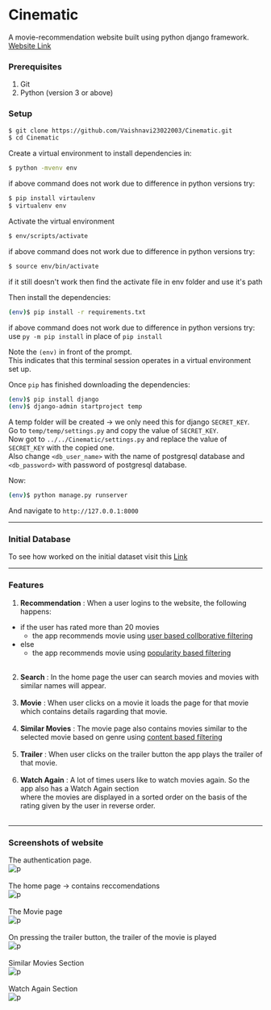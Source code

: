 # Cinematic
A movie-recommendation website built using python django framework. [Website Link](https://cinematic2022.herokuapp.com)

### Prerequisites
1. Git
2. Python (version 3 or above)

### Setup

```sh
$ git clone https://github.com/Vaishnavi23022003/Cinematic.git
$ cd Cinematic
```

Create a virtual environment to install dependencies in:

```sh
$ python -mvenv env
```
if above command does not work due to difference in python versions try:
```sh
$ pip install virtaulenv
$ virtualenv env
```

Activate the virtual environment
```sh
$ env/scripts/activate
```
if above command does not work due to difference in python versions try:
```sh
$ source env/bin/activate
```
if it still doesn't work then find the activate file in env folder and use it's path


Then install the dependencies:
```sh
(env)$ pip install -r requirements.txt
```
if above command does not work due to difference in python versions try:</br>
use `py -m pip install` in place of  `pip install`

Note the `(env)` in front of the prompt. </br>
This indicates that this terminal session operates in a virtual environment set up.</br>

Once `pip` has finished downloading the dependencies:
```sh
(env)$ pip install django
(env)$ django-admin startproject temp
```

A temp folder will be created -> we only need this for django `SECRET_KEY`.<br />
Go to `temp/temp/settings.py` and copy the value of `SECRET_KEY`.<br />
Now got to `../../Cinematic/settings.py` and replace the value of `SECRET_KEY` with the copied one.<br />
Also change `<db_user_name>` with the name of postgresql database and `<db_password>` with password of postgresql database.</br>

Now:
```sh
(env)$ python manage.py runserver
```
And navigate to `http://127.0.0.1:8000`

---

### Initial Database
To see how worked on the initial dataset visit this [Link](https://github.com/Vaishnavi23022003/cinematic_data_preprocessing)

---
### Features
1. **Recommendation** : When a user logins to the website, the following happens:<br />
  * if the user has rated more than 20 movies
    *  the app recommends movie using [user based collborative filtering](https://www.geeksforgeeks.org/user-based-collaborative-filtering/)
  * else
    * the app recommends movie using [popularity based filtering](https://www.analyticssteps.com/blogs/what-are-recommendation-systems-machine-learning)<br /><br />
2. **Search** : In the home page the user can search movies and movies with similar names will appear.<br /><br />
3. **Movie** : When user clicks on a movie it loads the page for that movie which contains details ragarding that movie.<br /><br />
4. **Similar Movies** : The movie page also contains movies similar to the selected movie based on genre using [content based filtering](https://www.educative.io/edpresso/what-is-content-based-filtering)<br /><br />
5. **Trailer** : When user clicks on the trailer button the app plays the trailer of that movie.<br /><br />
6. **Watch Again** : A lot of times users like to watch movies again. So the app also has a Watch Again section <br/> where the movies are displayed in a sorted order on the basis of the rating given by the user in reverse order.<br /><br />
---
### Screenshots of website

The authentication page. </br>
![p](https://i.ibb.co/X5cGRC7/p.png)</br></br>
The home page -> contains reccomendations</br>
![p](https://i.ibb.co/Z8cDP0Z/Cinematic-Firefox-Developer-Edition-28-05-2022-20-30-56.png)</br></br>
The Movie page</br>
![p](https://i.ibb.co/X4xqwQD/Cinematic-Firefox-Developer-Edition-28-05-2022-20-34-19.png)</br></br>
On pressing the trailer button, the trailer of the movie is played</br>
![p](https://i.ibb.co/YRPPKr4/Cinematic-Firefox-Developer-Edition-28-05-2022-20-34-27.png)</br></br>
Similar Movies Section</br>
![p](https://i.ibb.co/yFkbDcS/Cinematic-Firefox-Developer-Edition-28-05-2022-20-35-07.png)</br></br>
Watch Again Section</br>
![p](https://i.ibb.co/CBy0WLv/Cinematic-Firefox-Developer-Edition-28-05-2022-20-35-17.png)</br></br>








